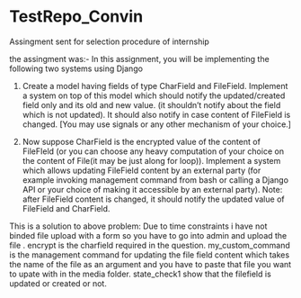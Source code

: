 # TestRepo_Convin
Assingment sent for selection procedure of internship

the assingment was:-
In this assignment, you will be implementing the following two systems using Django 

1. Create a model having fields of type CharField and FileField. Implement a system on top of this model which should notify the updated/created field only and its old and new value. (it shouldn’t notify about the field which is not updated). It should also notify in case content of FileField is changed. [You may use signals or any other mechanism of your choice.] 

2. Now suppose CharField is the encrypted value of the content of FileFIeld (or you can choose any heavy computation of your choice on the content of File(it may be just along for loop)). Implement a system which allows updating FileField content by an external party (for example invoking management command from bash or calling a Django API or your choice of making it accessible by an external party). Note: after FileField content is changed, it should notify the updated value of FileField and CharField. 

This is a solution to above problem:
Due to time constraints i have not binded file upload with a form so you have to go into admin and upload the file .
encrypt is the charfield required in the question.
my_custom_command is the management command for updating the file field content which takes the name of the file as an argument and you have to paste that file you want to upate with in the media folder.
state_check1 show that the filefield is updated or created or not. 
